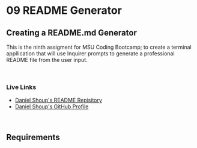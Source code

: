 # 09 README Generator

## Creating a README.md Generator

This is the ninth assigment for MSU Coding Bootcamp; to create a terminal appllication that will use Inquirer prompts to generate a professional README file from the user input. 

​

### Live Links
- [Daniel Shoup's README Repisitory](https://github.com/danshoup/README-generator)
- [Daniel Shoup's GitHub Profile](https://github.com/danshoup)

​

## Requirements



